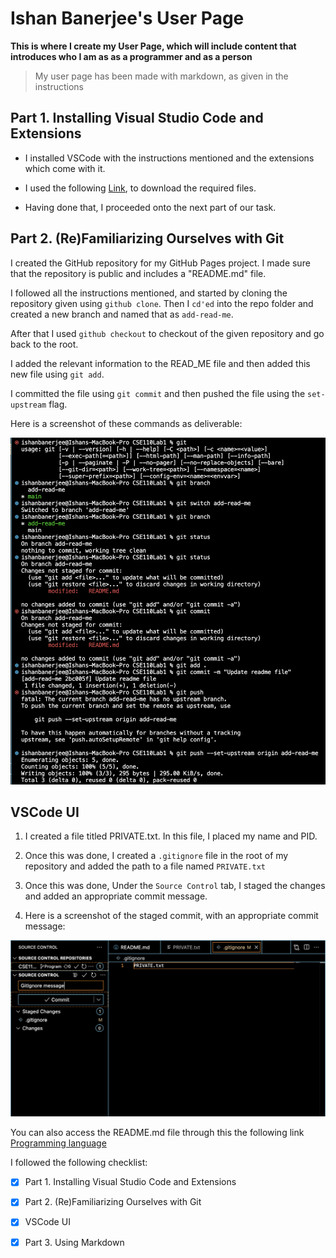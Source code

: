 # Ishan Banerjee's User Page

**This is where I create my User Page, which will include content that introduces who I am as as a programmer and as a person**

>  My user page has been made with markdown, as given in the instructions

## Part 1. Installing Visual Studio Code and Extensions

- I installed VSCode with the instructions mentioned and the extensions which come with it. 

* I used the following [Link](https://code.visualstudio.com/download), to download the required files. 

+ Having done that, I proceeded onto the next part of our task.

## Part 2. (Re)Familiarizing Ourselves with Git

I created the GitHub repository for my GitHub Pages project. I made sure that the repository is public and includes a "README.md" file. 

I followed all the instructions mentioned, and started by cloning the repository given using `github clone`. Then I `cd'ed` into the repo folder and created a new branch and named that as `add-read-me`.

After that I used `github checkout` to checkout of the given repository and go back to the root. 

I added the relevant information to the READ_ME file and then added this new file using `git add`.

I committed the file using `git commit` and then pushed the file using the `set-upstream` flag. 

Here is a screenshot of these commands as deliverable:

![ishan](Upstream.png)

## VSCode UI

1. I created a file titled PRIVATE.txt. In this file, I placed my name and PID.

2. Once this was done, I created a `.gitignore` file in the root of my repository and added the path to a file named 
`PRIVATE.txt`

3. Once this was done, Under the `Source Control` tab, I staged the changes and added an appropriate commit message.

4. Here is a screenshot of the staged commit, with an appropriate commit message:

![ishan](Staged_commit.png)

You can also access the README.md file through this the following link [Programming language](README.md) 

I followed the following checklist:

- [x] Part 1. Installing Visual Studio Code and Extensions
- [x] Part 2. (Re)Familiarizing Ourselves with Git
- [x] VSCode UI
- [x] Part 3. Using Markdown


